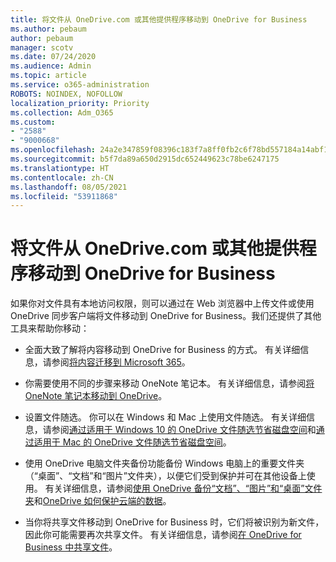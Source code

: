 ```yaml
---
title: 将文件从 OneDrive.com 或其他提供程序移动到 OneDrive for Business
ms.author: pebaum
author: pebaum
manager: scotv
ms.date: 07/24/2020
ms.audience: Admin
ms.topic: article
ms.service: o365-administration
ROBOTS: NOINDEX, NOFOLLOW
localization_priority: Priority
ms.collection: Adm_O365
ms.custom:
- "2588"
- "9000668"
ms.openlocfilehash: 24a2e347859f08396c183f7a8ff0fb2c6f78bd557184a14abf13b46f5f834e54
ms.sourcegitcommit: b5f7da89a650d2915dc652449623c78be6247175
ms.translationtype: HT
ms.contentlocale: zh-CN
ms.lasthandoff: 08/05/2021
ms.locfileid: "53911868"
---
```

# <a name="move-files-from-onedrivecom-or-another-provider-into-onedrive-for-business"></a>将文件从 OneDrive.com 或其他提供程序移动到 OneDrive for Business

如果你对文件具有本地访问权限，则可以通过在 Web 浏览器中上传文件或使用 OneDrive 同步客户端将文件移动到 OneDrive for Business。我们还提供了其他工具来帮助你移动：

- 全面大致了解将内容移动到 OneDrive for Business 的方式。 有关详细信息，请参阅[将内容迁移到 Microsoft 365](https://docs.microsoft.com/sharepointmigration/migrate-to-sharepoint-online)。
- 你需要使用不同的步骤来移动 OneNote 笔记本。 有关详细信息，请参阅[将 OneNote 笔记本移动到 OneDrive](https://support.office.com/article/move-a-onenote-notebook-to-onedrive-0af0a141-0bdf-49ab-9e50-45dbcca44082)。
    
- 设置文件随选。 你可以在 Windows 和 Mac 上使用文件随选。 有关详细信息，请参阅[通过适用于 Windows 10 的 OneDrive 文件随选节省磁盘空间](https://support.office.com/article/Save-disk-space-with-OneDrive-Files-On-Demand-for-Windows-10-0e6860d3-d9f3-4971-b321-7092438fb38e)和[通过适用于 Mac 的 OneDrive 文件随选节省磁盘空间](https://support.office.com/article/Save-disk-space-with-OneDrive-Files-On-Demand-for-Mac-529f6d53-e572-4922-a585-e7a318c135f0)。
- 使用 OneDrive 电脑文件夹备份功能备份 Windows 电脑上的重要文件夹（“桌面”、“文档”和“图片”文件夹），以便它们受到保护并可在其他设备上使用。 有关详细信息，请参阅[使用 OneDrive 备份“文档”、“图片”和“桌面”文件夹](https://support.office.com/article/back-up-your-documents-pictures-and-desktop-folders-with-onedrive-d61a7930-a6fb-4b95-b28a-6552e77c3057)和[OneDrive 如何保护云端的数据](https://support.office.com/article/how-onedrive-safeguards-your-data-in-the-cloud-23c6ea94-3608-48d7-8bf0-80e142edd1e1)。 
- 当你将共享文件移动到 OneDrive for Business 时，它们将被识别为新文件，因此你可能需要再次共享文件。 有关详细信息，请参阅[在 OneDrive for Business 中共享文件](https://support.office.com/article/Move-files-from-OneDrive-to-OneDrive-for-Business-7fb28cad-7e25-451f-8b4b-2d1a71e5c0e9#sharefiles)。